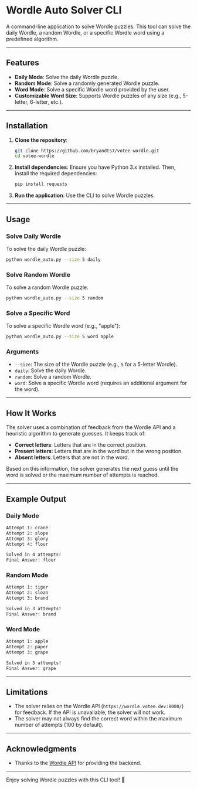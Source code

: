 # Wordle Auto Solver CLI

A command-line application to solve Wordle puzzles. This tool can solve the daily Wordle, a random Wordle, or a specific Wordle word using a predefined algorithm.

---

## Features

- **Daily Mode**: Solve the daily Wordle puzzle.
- **Random Mode**: Solve a randomly generated Wordle puzzle.
- **Word Mode**: Solve a specific Wordle word provided by the user.
- **Customizable Word Size**: Supports Wordle puzzles of any size (e.g., 5-letter, 6-letter, etc.).

---

## Installation

1. **Clone the repository**:
   ```bash
   git clone https://github.com/bryandts7/votee-wordle.git
   cd votee-wordle
   ```

2. **Install dependencies**:
   Ensure you have Python 3.x installed. Then, install the required dependencies:
   ```bash
   pip install requests
   ```

3. **Run the application**:
   Use the CLI to solve Wordle puzzles.

---

## Usage

### Solve Daily Wordle
To solve the daily Wordle puzzle:
```bash
python wordle_auto.py --size 5 daily
```

### Solve Random Wordle
To solve a random Wordle puzzle:
```bash
python wordle_auto.py --size 5 random
```

### Solve a Specific Word
To solve a specific Wordle word (e.g., "apple"):
```bash
python wordle_auto.py --size 5 word apple
```

### Arguments
- `--size`: The size of the Wordle puzzle (e.g., `5` for a 5-letter Wordle).
- `daily`: Solve the daily Wordle.
- `random`: Solve a random Wordle.
- `word`: Solve a specific Wordle word (requires an additional argument for the word).

---

## How It Works

The solver uses a combination of feedback from the Wordle API and a heuristic algorithm to generate guesses. It keeps track of:
- **Correct letters**: Letters that are in the correct position.
- **Present letters**: Letters that are in the word but in the wrong position.
- **Absent letters**: Letters that are not in the word.

Based on this information, the solver generates the next guess until the word is solved or the maximum number of attempts is reached.

---

## Example Output

### Daily Mode
```bash
Attempt 1: crane
Attempt 2: slope
Attempt 3: glory
Attempt 4: flour

Solved in 4 attempts!
Final Answer: flour
```

### Random Mode
```bash
Attempt 1: tiger
Attempt 2: sloan
Attempt 3: brand

Solved in 3 attempts!
Final Answer: brand
```

### Word Mode
```bash
Attempt 1: apple
Attempt 2: paper
Attempt 3: grape

Solved in 3 attempts!
Final Answer: grape
```

---

## Limitations
- The solver relies on the Wordle API (`https://wordle.votee.dev:8000/`) for feedback. If the API is unavailable, the solver will not work.
- The solver may not always find the correct word within the maximum number of attempts (100 by default).

---

## Acknowledgments

- Thanks to the [Wordle API](https://wordle.votee.dev:8000/) for providing the backend.

---

Enjoy solving Wordle puzzles with this CLI tool! 🎉
```
